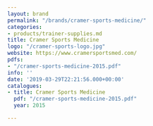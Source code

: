 ```yaml
---
layout: brand
permalink: "/brands/cramer-sports-medicine/"
categories:
- products/trainer-supplies.md
title: Cramer Sports Medicine
logo: "/cramer-sports-logo.jpg"
website: https://www.cramersportsmed.com/
pdfs:
- "/cramer-sports-medicine-2015.pdf"
info: ''
date: '2019-03-29T22:21:56.000+00:00'
catalogues:
- title: Cramer Sports Medicine
  pdf: "/cramer-sports-medicine-2015.pdf"
  year: 2015

---
```

